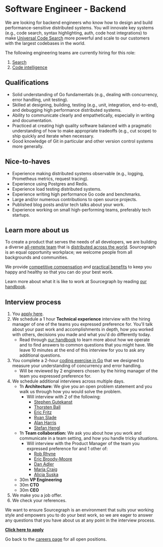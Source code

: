 # Software Engineer - Backend

We are looking for backend engineers who know how to design and build performance-sensitive distributed systems. You will innovate key systems (e.g., code search, syntax highlighting, auth, code host integrations) to make [Universal Code Search](https://about.sourcegraph.com/product) more powerful and scale to our customers with the largest codebases in the world.

The following engineering teams are currently hiring for this role:

1. [Search](../search/index.md)
1. [Code intelligence](../code-intelligence/index.md)

## Qualifications

- Solid understanding of Go fundamentals (e.g., dealing with concurrency, error handling, unit testing).
- Skilled at designing, building, testing (e.g., unit, integration, end-to-end), and debugging high performance distributed systems.
- Ability to communicate clearly and empathetically, especially in writing and documentation.
- Practiced at creating high quality software balanced with a pragmatic understanding of how to make appropriate tradeoffs (e.g., cut scope) to ship quickly and iterate when necessary.
- Good knowledge of Git in particular and other version control systems more generally.

## Nice-to-haves

- Experience making distributed systems observable (e.g., logging, Prometheus metrics, request tracing).
- Experience using Postgres and Redis.
- Experience load testing distributed systems.
- Experience writing high performance Go code and benchmarks.
- Large and/or numerous contributions to open source projects.
- Published blog posts and/or tech talks about your work.
- Experience working on small high-performing teams, preferably tech startups.

## Learn more about us

To create a product that serves the needs of all developers, we are building a diverse [all-remote team](../../../company/remote/index.md) that is [distributed across the world](../../../company/team/index.md). Sourcegraph is an equal opportunity workplace; we welcome people from all backgrounds and communities.

We provide [competitive compensation](../../people-ops/compensation.md) and [practical benefits](../../people-ops/benefits-and-perks.md) to keep you happy and healthy so that you can do your best work.

Learn more about what it is like to work at Sourcegraph by reading [our handbook](../../index.md).

## Interview process

1. You [apply here](https://jobs.lever.co/sourcegraph/895e2b30-9fd7-4b09-bf16-0fa6f9613684/apply).
1. We schedule a 1 hour **Technical experience** interview with the hiring manager of one of the teams you expressed preference for. You'll talk about your past work and accomplishments in depth, how you worked with others, decisions you made and what you'd do differently today.
   - Read through [our handbook](https://about.sourcegraph.com/handbook) to learn more about how we operate and to find answers to common questions that you might have. We leave 10 minutes at the end of this interview for you to ask any additional questions.
1. You complete a 2-hour [coding exercise in Go](software-engineer-coding-exercise.md#go-coding-exercise) that we designed to measure your understanding of concurrency and error handling.
   - Will be reviewed by 2 engineers chosen by the hiring manager of the team you expressed preference for.
1. We schedule additional interviews across multiple days.
   - 1h **Architecture:** We give you an open problem statement and you walk us through how you would solve the problem.
     - Will interview with 2 of the following:
        - [Stephen Gutekanst](../../../company/team/index.md#stephen-gutekanst)
        - [Thorsten Ball](../../../company/team/index.md#thorsten-ball-he-him)
        - [Eric Fritz](../../../company/team/index.md#eric-fritz-he-him)
        - [Ryan Slade](../../../company/team/index.md#ryan-slade-he-him)
        - [Alan Harris](../../../company/team/index.md#alan-harris-he-him)
        - [Stefan Hengl](../../../company/team/index.md#stefan-hengl-he-him)
   - 1h **Team collaboration:** We ask you about how you work and communicate in a team setting, and how you handle tricky situations.
     - Will interview with the Product Manager of the team you expressed preference for and 1 other of:
        - [Rob Rhyne](../../../company/team/index.md#rob-rhyne)
        - [Eric Broody-Moore](../../../company/team/index.md#eric-brody-moore)
        - [Dan Adler](../../../company/team/index.md#dan-adler-he-him)
        - [María Craig](../../../company/team/index.md#maría-craig-she-her)
        - [Alicja Suska](../../../company/team/index.md#alicja-suska-she-her)
   - 30m **VP Engineering**
   - 30m **CTO**
   - 30m **CEO**
1. We make you a job offer.
1. We check your references.

We want to ensure Sourcegraph is an environment that suits your working style and empowers you to do your best work, so we are eager to answer any questions that you have about us at any point in the interview process.

**[Click here to apply](https://jobs.lever.co/sourcegraph/895e2b30-9fd7-4b09-bf16-0fa6f9613684)**

Go back to the [careers page](../../../company/careers.md) for all open positions.
